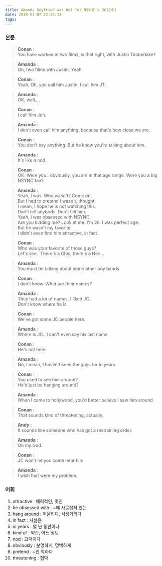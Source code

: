 ```yaml
---
title: Amanda Seyfried was hot for NSYNC's JC(3주)
date: 2018-01-07 22:28:13
tags:
---
```


### 본문
> **Conan** :  
You have worked in two films, is that right, with Justin Timberlake?  

> **Amanda** :  
Oh, two films with Justin, Yeah.  

> **Conan** :  
Yeah, Oh, you call him Justin. I call him JT.  

> **Amanda** :  
OK, well....  

> **Conan** :  
I call him Juh.  

> **Amanda** :  
I don't even call him anything. because that's how close we are.  

> **Conan** :  
You don't say anything. But he know you're talking about him.  

> **Amanda** :  
It's like a nod.  

> **Conan** :  
OK. Were you.. obviously, you are in that age range. Were you a big NSYNC fan?  

> **Amanda** :  
Yeah, I was. Who wasn't? Come on.  
But I had to pretend I wasn't, thought.  
I mean, I hope he is not watching this.  
Don't tell anybody. Don't tell him.  
Yeah, I was obsessed with NSYNC.  
Are you kidding me? Look at me. I'm 26. I was perfect age.  
But he wasn't my favorite.  
I didn't even find him attractive, in fact.  

> **Conan** :  
Who was your favorite of those guys?  
Let's see.. There's a Chic, there's a Ned...  

> **Amanda** :  
You must be talking about some other boy bands.  

> **Conan** :  
I don't know. What are their names?  

> **Amanda** :  
They had a lot of names. I liked JC.  
Don't know where he is.  

> **Conan** :   
We've got some JC people here.  

> **Amanda** :  
Where is JC.. I can't even say his last name.  

> **Conan** :  
He's not here.  

> **Amanda** :  
No, I mean, I haven't seen the guys for in years.  

> **Conan** :  
You used to see him around?  
He'd just be hanging around?  

> **Amanda** :  
When I came to hollywood, you'd better believe I saw him around.  

> **Conan** :  
That sounds kind of threatening, actually.  

> **Andy** :  
It sounds like someone who has got a restraining order.  

> **Amanda** :  
Oh my God.  

> **Conan** :  
JC won't let you come near him.  

> **Amanda** :  
I wish that were my problem.  

### 어휘  
1. attractive : 매력적인, 멋진  
2. be obsessed with : ~에 사로잡혀 있는  
3. hang around : 어울리다, 서성거리다
4. in fact : 사실은
5. in years : 몇 년 동안이나
6. kind of : 약간, 어느 정도
7. nod : 끄덕이다
8. obviously : 분명하게, 명백하게
9. pretend : ~인 척하다
10. threatening : 협박